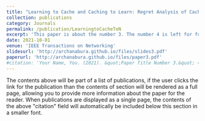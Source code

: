 ```yaml
---
title: "Learning to Cache and Caching to Learn: Regret Analysis of Caching Algorithms, Archana Bura, Desik Rengarajan, Dileep Kalathil, Srinivas Shakkottai, Jean-Francois Chamberland-Tremblay"
collection: publications
category: Journals
permalink: /publication/LearningtoCacheToN
excerpt: 'This paper is about the number 3. The number 4 is left for future work.'
date: 2021-10-01
venue: 'IEEE Transactions on Networking'
slidesurl: 'http://archanabura.github.io/files/slides3.pdf'
paperurl: 'http://archanabura.github.io/files/paper3.pdf'
#citation: 'Your Name, You. (2021). &quot;Paper Title Number 3.&quot; <i>Journal 1</i>. 1(3).'
---
```


The contents above will be part of a list of publications, if the user clicks the link for the publication than the contents of section will be rendered as a full page, allowing you to provide more information about the paper for the reader. When publications are displayed as a single page, the contents of the above "citation" field will automatically be included below this section in a smaller font.
